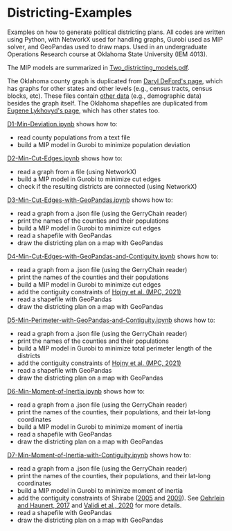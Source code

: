 # Districting-Examples
Examples on how to generate political districting plans. All codes are written using Python, with NetworkX used for handling graphs, Gurobi used as MIP solver, and GeoPandas used to draw maps. Used in an undergraduate Operations Research course at Oklahoma State University (IEM 4013).

The MIP models are summarized in [Two_districting_models.pdf](https://github.com/AustinLBuchanan/Districting-Examples/blob/main/Two_districting_models.pdf).

The Oklahoma county graph is duplicated from [Daryl DeFord's page](http://people.csail.mit.edu/ddeford/dual_graphs), which has graphs for other states and other levels (e.g., census tracts, census blocks, etc). These files contain [other data](https://people.csail.mit.edu/ddeford/data_cols.html) (e.g., demographic data) besides the graph itself. The Oklahoma shapefiles are duplicated from [Eugene Lykhovyd's page](https://lykhovyd.com/files/public/districting), which has other states too.

[D1-Min-Deviation.ipynb](https://github.com/AustinLBuchanan/Districting-Examples/blob/main/D1-Min-Deviation.ipynb) shows how to:
  - read county populations from a text file
  - build a MIP model in Gurobi to minimize population deviation
  
[D2-Min-Cut-Edges.ipynb](https://github.com/AustinLBuchanan/Districting-Examples/blob/main/D2-Min-Cut-Edges.ipynb) shows how to:
  - read a graph from a file (using NetworkX)
  - build a MIP model in Gurobi to minimize cut edges
  - check if the resulting districts are connected (using NetworkX)
  
[D3-Min-Cut-Edges-with-GeoPandas.ipynb](https://github.com/AustinLBuchanan/Districting-Examples/blob/main/D3-Min-Cut-Edges-with-GeoPandas.ipynb) shows how to:
  - read a graph from a .json file (using the GerryChain reader)
  - print the names of the counties and their populations
  - build a MIP model in Gurobi to minimize cut edges
  - read a shapefile with GeoPandas
  - draw the districting plan on a map with GeoPandas
  
[D4-Min-Cut-Edges-with-GeoPandas-and-Contiguity.ipynb](https://github.com/AustinLBuchanan/Districting-Examples/blob/main/D4-Min-Cut-Edges-with-GeoPandas-and-Contiguity.ipynb) shows how to:
  - read a graph from a .json file (using the GerryChain reader)
  - print the names of the counties and their populations
  - build a MIP model in Gurobi to minimize cut edges
  - add the contiguity constraints of [Hojny et al. (MPC, 2021)](https://link.springer.com/article/10.1007/s12532-020-00186-3)
  - read a shapefile with GeoPandas
  - draw the districting plan on a map with GeoPandas

[D5-Min-Perimeter-with-GeoPandas-and-Contiguity.ipynb](https://github.com/AustinLBuchanan/Districting-Examples/blob/main/D5-Min-Perimeter-with-GeoPandas-and-Contiguity.ipynb) shows how to:
  - read a graph from a .json file (using the GerryChain reader)
  - print the names of the counties and their populations
  - build a MIP model in Gurobi to minimize total perimeter length of the districts
  - add the contiguity constraints of [Hojny et al. (MPC, 2021)](https://link.springer.com/article/10.1007/s12532-020-00186-3)
  - read a shapefile with GeoPandas
  - draw the districting plan on a map with GeoPandas

[D6-Min-Moment-of-Inertia.ipynb](https://github.com/AustinLBuchanan/Districting-Examples/blob/main/D6-Min-Moment-of-Inertia.ipynb) shows how to:
  - read a graph from a .json file (using the GerryChain reader)
  - print the names of the counties, their populations, and their lat-long coordinates
  - build a MIP model in Gurobi to minimize moment of inertia
  - read a shapefile with GeoPandas
  - draw the districting plan on a map with GeoPandas
  
[D7-Min-Moment-of-Inertia-with-Contiguity.ipynb](https://github.com/AustinLBuchanan/Districting-Examples/blob/main/D7-Min-Moment-of-Inertia-with-Contiguity.ipynb) shows how to:
  - read a graph from a .json file (using the GerryChain reader)
  - print the names of the counties, their populations, and their lat-long coordinates
  - build a MIP model in Gurobi to minimize moment of inertia
  - add the contiguity constraints of Shirabe ([2005](https://onlinelibrary.wiley.com/doi/full/10.1111/j.1538-4632.2005.00605.x) and [2009](https://journals.sagepub.com/doi/abs/10.1068/b34104)). See [Oehrlein and Haunert, 2017](http://www.josis.org/index.php/josis/article/viewArticle/379) and [Validi et al., 2020](http://www.optimization-online.org/DB_HTML/2020/01/7582.html) for more details.
  - read a shapefile with GeoPandas
  - draw the districting plan on a map with GeoPandas
  

